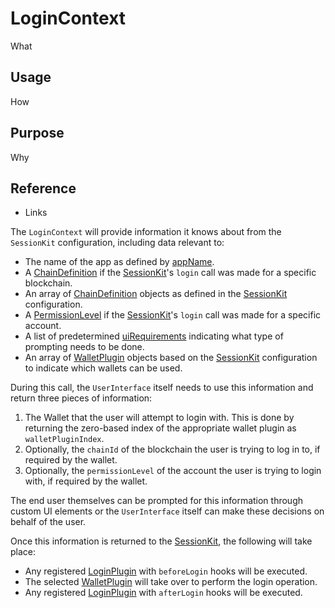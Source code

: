 # LoginContext

What

## Usage

How

## Purpose 

Why

## Reference

- Links


The `LoginContext` will provide information it knows about from the `SessionKit` configuration, including data relevant to:

- The name of the app as defined by [appName](#).
- A [ChainDefinition](#) if the [SessionKit](#)'s `login` call was made for a specific blockchain.
- An array of [ChainDefinition](#) objects as defined in the [SessionKit](#) configuration.
- A [PermissionLevel](#) if the [SessionKit](#)'s `login` call was made for a specific account.
- A list of predetermined [uiRequirements](#) indicating what type of prompting needs to be done.
- An array of [WalletPlugin](#) objects based on the [SessionKit](#) configuration to indicate which wallets can be used.

During this call, the `UserInterface` itself needs to use this information and return three pieces of information:

1. The Wallet that the user will attempt to login with. This is done by returning the zero-based index of the appropriate wallet plugin as `walletPluginIndex`.
2. Optionally, the `chainId` of the blockchain the user is trying to log in to, if required by the wallet.
3. Optionally, the `permissionLevel` of the account the user is trying to login with, if required by the wallet.

The end user themselves can be prompted for this information through custom UI elements or the `UserInterface` itself can make these decisions on behalf of the user.

Once this information is returned to the [SessionKit](#), the following will take place: 

- Any registered [LoginPlugin](#) with `beforeLogin` hooks will be executed.
- The selected [WalletPlugin](#) will take over to perform the login operation.
- Any registered [LoginPlugin](#) with `afterLogin` hooks will be executed.